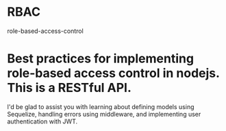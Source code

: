 # RBAC
role-based-access-control
# Best practices for implementing role-based access control in nodejs. This is a RESTful API.


I'd be glad to assist you with learning about defining models using Sequelize, handling errors using middleware, and implementing user authentication with JWT.

